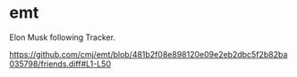 # emt
Elon Musk following Tracker.

https://github.com/cmj/emt/blob/481b2f08e898120e09e2eb2dbc5f2b82ba035798/friends.diff#L1-L50
